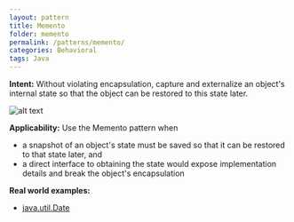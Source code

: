 ```yaml
---
layout: pattern
title: Memento
folder: memento
permalink: /patterns/memento/
categories: Behavioral
tags: Java
---
```


**Intent:** Without violating encapsulation, capture and externalize an
object's internal state so that the object can be restored to this state later.

![alt text](./etc/memento.png "Memento")

**Applicability:** Use the Memento pattern when

* a snapshot of an object's state must be saved so that it can be restored to that state later, and
* a direct interface to obtaining the state would expose implementation details and break the object's encapsulation

**Real world examples:**

* [java.util.Date](http://docs.oracle.com/javase/8/docs/api/java/util/Date.html)
